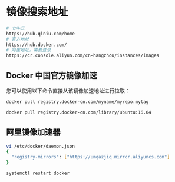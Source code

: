 # 镜像搜索地址

```bash
# 七牛云
https://hub.qiniu.com/home
# 官方地址
https://hub.docker.com/
# 阿里地址，需要登录
https://cr.console.aliyun.com/cn-hangzhou/instances/images
```

## Docker 中国官方镜像加速

您可以使用以下命令直接从该镜像加速地址进行拉取：

```bash
docker pull registry.docker-cn.com/myname/myrepo:mytag

docker pull registry.docker-cn.com/library/ubuntu:16.04
```

## 阿里镜像加速器

```bash
vi /etc/docker/daemon.json
{
  "registry-mirrors": ["https://umqazjiq.mirror.aliyuncs.com"]
}
```

```bash
systemctl restart docker
```
